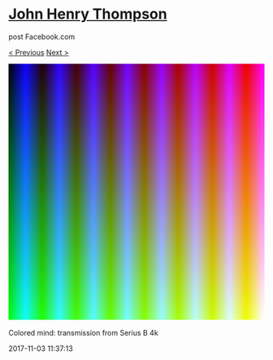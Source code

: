 # [John Henry Thompson](../README.md)
post Facebook.com

[< Previous](2017-11-03-1.md) [Next >](2017-11-03-3.md)

[![](../media/2017-11-03/Timeline-Photos-Colored-mind-transmission-from-Serius-B-4k.jpg)](../README.md)

Colored mind: transmission from Serius B 4k

2017-11-03 11:37:13